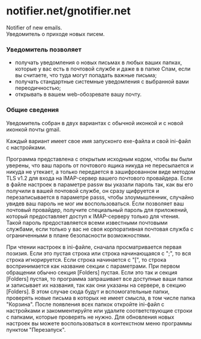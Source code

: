# notifier.net/gnotifier.net
Notifier of new emails.  
Уведомитель о приходе новых писем.  
### Уведомитель позволяет
- получать уведомления о новых письмах в любых ваших папках, которые у вас есть в почтовой службе и даже в в папке Спам, если вы считаете, что туда могут попадать важные письма;
- получать стандартные системные уведомления с выбранной вами переодичностью;
- открывать в вашем web-обозревате вашу почту.
### Общие сведения
Уведомитель собран в двух вариантах с обычной иконкой и с новой иконкой почты gmail.  

Каждый вариант имеет свое имя запусконго exe-файла и свой ini-файл с настройками.  

Программа представлена с открытым исходным кодом, чтобы вы были уверены, что ваш пароль от почтового ящика никуда не пересылается и никуда не утекает, а только передается в зашифрованном виде методом TLS v1.2 для входа на IMAP-сервер вашего почтового провайдера. Если в файле настроек в параметре passw вы указали пароль так, как вы его получили в вашей почтовой службе, он сразу щифруется и перезаписывается в параметре passs, чтобы злоумышленник, случайно увидев ваш пароль не мог им воспользоваться. Если позволяет ваш почтовый провайдер, получите специальный пароль для приложений, который предоставляет доступ к IMAP-серверу только для чтения. Такой пароль предоставляется всеми известными почтовыми службами, если только у вас не своя корпоративная почтовая служба с ограниченными в плане безопасности возможностями.  

При чтении настроек в ini-файле, сначала просматривается первая позизия. Если это пустая строка или строка начинающаяся с ";", то вся строка игнорируется. Если строка начинается с "[", то строка воспринимается как название секции с параметрами. При первом обращении обычно секция [Folders] пустая. Если это так и секция [Folders] пустая, то программа запрашивает все доступные ваши папки и записывает их названия, так как они указаны на сервере, в секцию [Folders]. В этом случае сюда будут и вспомогательные папки, проверять новые письма в которых не имеет смысла, в том числе папка "Корзина". После появления всех папкок откройте ini-файл с настройками и закомментируйте или удалите соответствующие строки с папками, которые проверять не нужно. Для обновления новых настроек вы можете воспользоваться в контекстном меню программы пунктом "Перезапуск".  

